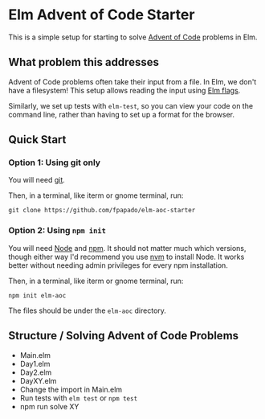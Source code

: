 # Elm Advent of Code Starter

This is a simple setup for starting to solve [Advent of Code](aoc) problems in Elm.

## What problem this addresses
Advent of Code problems often take their input from a file.
In Elm, we don't have a filesystem!
This setup allows reading the input using [Elm flags](elm-flags).

Similarly, we set up tests with `elm-test`, so you can view your code on the command line, rather than having to set up a format for the browser.

## Quick Start

### Option 1: Using git only
You will need [git](git).

Then, in a terminal, like iterm or gnome terminal, run:

```shell
git clone https://github.com/fpapado/elm-aoc-starter
```

### Option 2: Using `npm init`
You will need [Node](node) and [npm](npm).
It should not matter much which versions, though either way I'd recommend you use [nvm](nvm) to install Node. It works better without needing admin privileges for every npm installation.

Then, in a terminal, like iterm or gnome terminal, run:

```shell
npm init elm-aoc
```

The files should be under the `elm-aoc` directory.

## Structure / Solving Advent of Code Problems

- Main.elm
- Day1.elm
- Day2.elm
- DayXY.elm
- Change the import in Main.elm
- Run tests with `elm test` or `npm test`
- npm run solve XY
